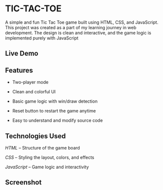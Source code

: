# TIC-TAC-TOE

A simple and fun Tic Tac Toe game built using HTML, CSS, and JavaScript. This project was created as a part of my learning journey in web development. The design is clean and interactive, and the game logic is implemented purely with JavaScript 

## Live Demo

## Features
 - Two-player mode

- Clean and colorful UI

- Basic game logic with win/draw detection

- Reset button to restart the game anytime

-  Easy to understand and modify source code

## Technologies Used
*HTML* – Structure of the game board

*CSS* – Styling the layout, colors, and effects

*JavaScript* – Game logic and interactivity


 ## Screenshot



